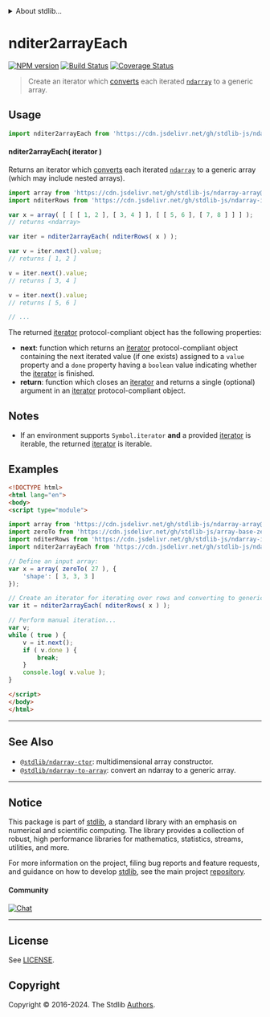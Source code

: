 <!--

@license Apache-2.0

Copyright (c) 2023 The Stdlib Authors.

Licensed under the Apache License, Version 2.0 (the "License");
you may not use this file except in compliance with the License.
You may obtain a copy of the License at

   http://www.apache.org/licenses/LICENSE-2.0

Unless required by applicable law or agreed to in writing, software
distributed under the License is distributed on an "AS IS" BASIS,
WITHOUT WARRANTIES OR CONDITIONS OF ANY KIND, either express or implied.
See the License for the specific language governing permissions and
limitations under the License.

-->


<details>
  <summary>
    About stdlib...
  </summary>
  <p>We believe in a future in which the web is a preferred environment for numerical computation. To help realize this future, we've built stdlib. stdlib is a standard library, with an emphasis on numerical and scientific computation, written in JavaScript (and C) for execution in browsers and in Node.js.</p>
  <p>The library is fully decomposable, being architected in such a way that you can swap out and mix and match APIs and functionality to cater to your exact preferences and use cases.</p>
  <p>When you use stdlib, you can be absolutely certain that you are using the most thorough, rigorous, well-written, studied, documented, tested, measured, and high-quality code out there.</p>
  <p>To join us in bringing numerical computing to the web, get started by checking us out on <a href="https://github.com/stdlib-js/stdlib">GitHub</a>, and please consider <a href="https://opencollective.com/stdlib">financially supporting stdlib</a>. We greatly appreciate your continued support!</p>
</details>

# nditer2arrayEach

[![NPM version][npm-image]][npm-url] [![Build Status][test-image]][test-url] [![Coverage Status][coverage-image]][coverage-url] <!-- [![dependencies][dependencies-image]][dependencies-url] -->

> Create an iterator which [converts][@stdlib/ndarray/to-array] each iterated [`ndarray`][@stdlib/ndarray/ctor] to a generic array.

<!-- Section to include introductory text. Make sure to keep an empty line after the intro `section` element and another before the `/section` close. -->

<section class="intro">

</section>

<!-- /.intro -->

<!-- Package usage documentation. -->



<section class="usage">

## Usage

```javascript
import nditer2arrayEach from 'https://cdn.jsdelivr.net/gh/stdlib-js/ndarray-iter-to-array-each@v0.2.1-esm/index.mjs';
```

#### nditer2arrayEach( iterator )

Returns an iterator which [converts][@stdlib/ndarray/to-array] each iterated [`ndarray`][@stdlib/ndarray/ctor] to a generic array (which may include nested arrays).

```javascript
import array from 'https://cdn.jsdelivr.net/gh/stdlib-js/ndarray-array@esm/index.mjs';
import nditerRows from 'https://cdn.jsdelivr.net/gh/stdlib-js/ndarray-iter-rows@esm/index.mjs';

var x = array( [ [ [ 1, 2 ], [ 3, 4 ] ], [ [ 5, 6 ], [ 7, 8 ] ] ] );
// returns <ndarray>

var iter = nditer2arrayEach( nditerRows( x ) );

var v = iter.next().value;
// returns [ 1, 2 ]

v = iter.next().value;
// returns [ 3, 4 ]

v = iter.next().value;
// returns [ 5, 6 ]

// ...
```

The returned [iterator][mdn-iterator-protocol] protocol-compliant object has the following properties:

-   **next**: function which returns an [iterator][mdn-iterator-protocol] protocol-compliant object containing the next iterated value (if one exists) assigned to a `value` property and a `done` property having a `boolean` value indicating whether the [iterator][mdn-iterator-protocol] is finished.
-   **return**: function which closes an [iterator][mdn-iterator-protocol] and returns a single (optional) argument in an [iterator][mdn-iterator-protocol] protocol-compliant object.

</section>

<!-- /.usage -->

<!-- Package usage notes. Make sure to keep an empty line after the `section` element and another before the `/section` close. -->

<section class="notes">

## Notes

-   If an environment supports `Symbol.iterator` **and** a provided [iterator][mdn-iterator-protocol] is iterable, the returned [iterator][mdn-iterator-protocol] is iterable.

</section>

<!-- /.notes -->

<!-- Package usage examples. -->

<section class="examples">

## Examples

<!-- eslint no-undef: "error" -->

```html
<!DOCTYPE html>
<html lang="en">
<body>
<script type="module">

import array from 'https://cdn.jsdelivr.net/gh/stdlib-js/ndarray-array@esm/index.mjs';
import zeroTo from 'https://cdn.jsdelivr.net/gh/stdlib-js/array-base-zero-to@esm/index.mjs';
import nditerRows from 'https://cdn.jsdelivr.net/gh/stdlib-js/ndarray-iter-rows@esm/index.mjs';
import nditer2arrayEach from 'https://cdn.jsdelivr.net/gh/stdlib-js/ndarray-iter-to-array-each@v0.2.1-esm/index.mjs';

// Define an input array:
var x = array( zeroTo( 27 ), {
    'shape': [ 3, 3, 3 ]
});

// Create an iterator for iterating over rows and converting to generic arrays:
var it = nditer2arrayEach( nditerRows( x ) );

// Perform manual iteration...
var v;
while ( true ) {
    v = it.next();
    if ( v.done ) {
        break;
    }
    console.log( v.value );
}

</script>
</body>
</html>
```

</section>

<!-- /.examples -->

<!-- Section to include cited references. If references are included, add a horizontal rule *before* the section. Make sure to keep an empty line after the `section` element and another before the `/section` close. -->

<section class="references">

</section>

<!-- /.references -->

<!-- Section for related `stdlib` packages. Do not manually edit this section, as it is automatically populated. -->

<section class="related">

* * *

## See Also

-   <span class="package-name">[`@stdlib/ndarray-ctor`][@stdlib/ndarray/ctor]</span><span class="delimiter">: </span><span class="description">multidimensional array constructor.</span>
-   <span class="package-name">[`@stdlib/ndarray-to-array`][@stdlib/ndarray/to-array]</span><span class="delimiter">: </span><span class="description">convert an ndarray to a generic array.</span>

</section>

<!-- /.related -->

<!-- Section for all links. Make sure to keep an empty line after the `section` element and another before the `/section` close. -->


<section class="main-repo" >

* * *

## Notice

This package is part of [stdlib][stdlib], a standard library with an emphasis on numerical and scientific computing. The library provides a collection of robust, high performance libraries for mathematics, statistics, streams, utilities, and more.

For more information on the project, filing bug reports and feature requests, and guidance on how to develop [stdlib][stdlib], see the main project [repository][stdlib].

#### Community

[![Chat][chat-image]][chat-url]

---

## License

See [LICENSE][stdlib-license].


## Copyright

Copyright &copy; 2016-2024. The Stdlib [Authors][stdlib-authors].

</section>

<!-- /.stdlib -->

<!-- Section for all links. Make sure to keep an empty line after the `section` element and another before the `/section` close. -->

<section class="links">

[npm-image]: http://img.shields.io/npm/v/@stdlib/ndarray-iter-to-array-each.svg
[npm-url]: https://npmjs.org/package/@stdlib/ndarray-iter-to-array-each

[test-image]: https://github.com/stdlib-js/ndarray-iter-to-array-each/actions/workflows/test.yml/badge.svg?branch=v0.2.1
[test-url]: https://github.com/stdlib-js/ndarray-iter-to-array-each/actions/workflows/test.yml?query=branch:v0.2.1

[coverage-image]: https://img.shields.io/codecov/c/github/stdlib-js/ndarray-iter-to-array-each/main.svg
[coverage-url]: https://codecov.io/github/stdlib-js/ndarray-iter-to-array-each?branch=main

<!--

[dependencies-image]: https://img.shields.io/david/stdlib-js/ndarray-iter-to-array-each.svg
[dependencies-url]: https://david-dm.org/stdlib-js/ndarray-iter-to-array-each/main

-->

[chat-image]: https://img.shields.io/gitter/room/stdlib-js/stdlib.svg
[chat-url]: https://app.gitter.im/#/room/#stdlib-js_stdlib:gitter.im

[stdlib]: https://github.com/stdlib-js/stdlib

[stdlib-authors]: https://github.com/stdlib-js/stdlib/graphs/contributors

[umd]: https://github.com/umdjs/umd
[es-module]: https://developer.mozilla.org/en-US/docs/Web/JavaScript/Guide/Modules

[deno-url]: https://github.com/stdlib-js/ndarray-iter-to-array-each/tree/deno
[deno-readme]: https://github.com/stdlib-js/ndarray-iter-to-array-each/blob/deno/README.md
[umd-url]: https://github.com/stdlib-js/ndarray-iter-to-array-each/tree/umd
[umd-readme]: https://github.com/stdlib-js/ndarray-iter-to-array-each/blob/umd/README.md
[esm-url]: https://github.com/stdlib-js/ndarray-iter-to-array-each/tree/esm
[esm-readme]: https://github.com/stdlib-js/ndarray-iter-to-array-each/blob/esm/README.md
[branches-url]: https://github.com/stdlib-js/ndarray-iter-to-array-each/blob/main/branches.md

[stdlib-license]: https://raw.githubusercontent.com/stdlib-js/ndarray-iter-to-array-each/main/LICENSE

[mdn-iterator-protocol]: https://developer.mozilla.org/en-US/docs/Web/JavaScript/Reference/Iteration_protocols#The_iterator_protocol

[@stdlib/ndarray/ctor]: https://github.com/stdlib-js/ndarray-ctor/tree/esm

[@stdlib/ndarray/to-array]: https://github.com/stdlib-js/ndarray-to-array/tree/esm

<!-- <related-links> -->

<!-- </related-links> -->

</section>

<!-- /.links -->
